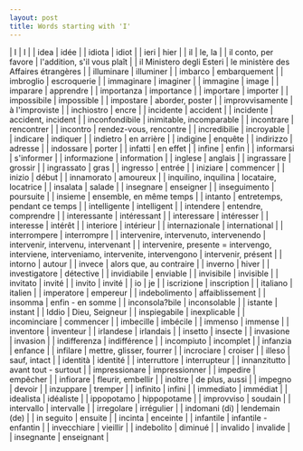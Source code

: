 ```yaml
---
layout: post
title: Words starting with 'I'
---
```

| I | I |
| idea | idée |
| idiota | idiot |
| ieri | hier |
| il | le, la |
| il conto, per favore | l'addition, s'il vous plaît |
| il Ministero degli Esteri | le ministère des Affaires étrangères |
| illuminare | illuminer |
| imbarco | embarquement |
| imbroglio | escroquerie |
| immaginare | imaginer |
| immagine | image |
| imparare | apprendre |
| importanza | importance |
| importare | importer |
| impossibile | impossible |
| impostare | aborder, poster |
| improvvisamente | à l'improviste |
| inchiostro | encre |
| incidente | accident |
| incidente | accident, incident |
| inconfondibile | inimitable, incomparable |
| incontrare | rencontrer |
| incontro | rendez-vous, rencontre |
| incredibilie | incroyable |
| indicare | indiquer |
| indietro | en arrière |
| indigine | enquête |
| indirizzo | adresse |
| indossare | porter |
| infatti | en effet |
| infine | enfin |
| informarsi | s'informer |
| informazione | information |
| inglese | anglais |
| ingrassare | grossir |
| ingrassato | gras |
| ingresso | entrée |
| iniziare | commencer |
| inizio | début |
| innamorato | amoureux |
| inquilino, inquilina | locataire, locatrice |
| insalata | salade |
| insegnare | enseigner |
| inseguimento | poursuite |
| insieme | ensemble, en même temps |
| intanto | entretemps, pendant ce temps |
| intelligente | intelligent |
| intendere | entendre, comprendre |
| interessante | intéressant |
| interessare | intéresser |
| interesse | intérêt |
| interiore | intérieur |
| internazionale | international |
| interrompere | interrompre |
| intervenire, intervenuto, intervenendo | intervenir, intervenu, intervenant |
| intervenire, presente = intervengo, interviene, interveniamo, intervenite, intervengono | intervenir, présent |
| intorno | autour |
| invece | alors que, au contraire |
| inverno | hiver |
| investigatore | détective |
| invidiabile | enviable |
| invisibile | invisible |
| invitato | invité |
| invito | invité |
| io | je |
| iscrizione | inscription |
| italiano | italien |
| imperatore | empereur |
| indebolimento | affaiblissement |
| insomma | enfin - en somme |
| inconsola?bile | inconsolable |
| istante | instant |
| Iddio | Dieu, Seigneur |
| inspiegabile | inexplicable |
| incominciare | commencer |
| imbecille | imbécile |
| immenso | immense |
| inventore | inventeur |
| irlandese | irlandais |
| insetto | insecte |
| invasione | invasion |
| indifferenza | indifférence |
| incompiuto | incomplet |
| infanzia | enfance |
| infilare | mettre, glisser, fourrer |
| incrociare | croiser |
| illeso | sauf, intact |
| identità | identité |
| interruttore | interrupteur |
| innanzitutto | avant tout - surtout |
| impressionare | impressionner |
| impedire | empêcher |
| infiorare | fleurir, embellir |
| inoltre | de plus, aussi |
| impegno | devoir |
| inzuppare | tremper |
| infinito | infini |
| immediato | immédiat |
| idealista | idéaliste |
| ippopotamo | hippopotame |
| improvviso | soudain |
| intervallo | intervalle |
| irregolare | irrégulier |
| indomani (di) | lendemain (de) |
| in seguito | ensuite |
| incinta | enceinte |
| infantile | infantile - enfantin |
| invecchiare | vieillir |
| indebolito | diminué |
| invalido | invalide |
| insegnante | enseignant |

